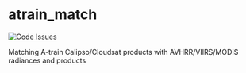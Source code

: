 atrain_match
============

[![Code Issues](https://www.quantifiedcode.com/api/v1/project/9695ff088ff2451cacb9ba2000611281/badge.svg)](https://www.quantifiedcode.com/app/project/9695ff088ff2451cacb9ba2000611281)

Matching A-train Calipso/Cloudsat products with AVHRR/VIIRS/MODIS radiances and products


